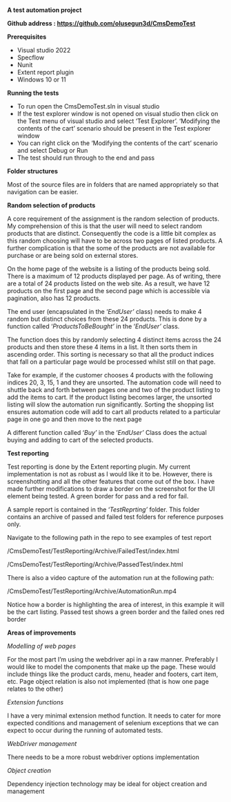 **A test automation project**

**Github address : https://github.com/olusegun3d/CmsDemoTest**

**Prerequisites**

-   Visual studio 2022
-   Specflow
-   Nunit
-   Extent report plugin
-   Windows 10 or 11

**Running the tests**

-   To run open the CmsDemoTest.sln in visual studio
-   If the test explorer window is not opened on visual studio then click on the Test menu of visual studio and select ‘Test Explorer’. ‘Modifying the contents of the cart’ scenario should be present in the Test explorer window
-   You can right click on the ‘Modifying the contents of the cart’ scenario and select Debug or Run
-   The test should run through to the end and pass

**Folder structures**

Most of the source files are in folders that are named appropriately so that navigation can be easier.

**Random selection of products**

A core requirement of the assignment is the random selection of products. My comprehension of this is that the user will need to select random products that are distinct. Consequently the code is a little bit complex as this random choosing will have to be across two pages of listed products. A further complication is that the some of the products are not available for purchase or are being sold on external stores.

On the home page of the website is a listing of the products being sold. There is a maximum of 12 products displayed per page. As of writing, there are a total of 24 products listed on the web site. As a result, we have 12 products on the first page and the second page which is accessible via pagination, also has 12 products.

The end user (encapsulated in the ‘*EndUser’* class) needs to make 4 random but distinct choices from these 24 products. This is done by a function called ‘*ProductsToBeBought’* in the ‘*EndUser’* class.

The function does this by randomly selecting 4 distinct items across the 24 products and then store these 4 items in a list. It then sorts them in ascending order. This sorting is necessary so that all the product indices that fall on a particular page would be processed whilst still on that page.

Take for example, if the customer chooses 4 products with the following indices 20, 3, 15, 1 and they are unsorted. The automation code will need to shuttle back and forth between pages one and two of the product listing to add the items to cart. If the product listing becomes larger, the unsorted listing will slow the automation run significantly. Sorting the shopping list ensures automation code will add to cart all products related to a particular page in one go and then move to the next page

A different function called ‘*Buy’* in the ‘*EndUser’* Class does the actual buying and adding to cart of the selected products.

**Test reporting**

Test reporting is done by the Extent reporting plugin. My current implementation is not as robust as I would like it to be. However, there is screenshotting and all the other features that come out of the box. I have made further modifications to draw a border on the screenshot for the UI element being tested. A green border for pass and a red for fail.

A sample report is contained in the ‘*TestReprting’* folder. This folder contains an archive of passed and failed test folders for reference purposes only.

Navigate to the following path in the repo to see examples of test report

/CmsDemoTest/TestReporting/Archive/FailedTest/index.html

/CmsDemoTest/TestReporting/Archive/PassedTest/index.html

There is also a video capture of the automation run at the following path:

/CmsDemoTest/TestReporting/Archive/AutomationRun.mp4

Notice how a border is highlighting the area of interest, in this example it will be the cart listing. Passed test shows a green border and the failed ones red border

**Areas of improvements**

*Modelling of web pages*

For the most part I’m using the webdriver api in a raw manner. Preferably I would like to model the components that make up the page. These would include things like the product cards, menu, header and footers, cart item, etc. Page object relation is also not implemented (that is how one page relates to the other)

*Extension functions*

I have a very minimal extension method function. It needs to cater for more expected conditions and management of selenium exceptions that we can expect to occur during the running of automated tests.

*WebDriver management*

There needs to be a more robust webdriver options implementation

*Object creation*

Dependency injection technology may be ideal for object creation and management
